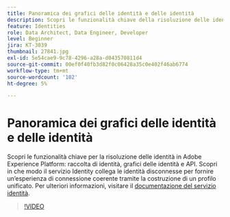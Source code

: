 ```yaml
---
title: Panoramica dei grafici delle identità e delle identità
description: Scopri le funzionalità chiave della risoluzione delle identità in Adobe Experience Platform&mdash;raccolta di identità, grafici delle identità e API. Scopri in che modo il servizio Identity collega le identità disconnesse per fornire un’esperienza di connessione coerente tramite la costruzione di un profilo unificato.
feature: Identities
role: Data Architect, Data Engineer, Developer
level: Beginner
jira: KT-3039
thumbnail: 27841.jpg
exl-id: 5e54cae9-9c78-4296-a28a-d043570811d4
source-git-commit: 00ef0f40fb3d82f0c06428a35c0e402f46ab6774
workflow-type: tm+mt
source-wordcount: '102'
ht-degree: 5%

---
```


# Panoramica dei grafici delle identità e delle identità

Scopri le funzionalità chiave per la risoluzione delle identità in Adobe Experience Platform: raccolta di identità, grafici delle identità e API. Scopri in che modo il servizio Identity collega le identità disconnesse per fornire un’esperienza di connessione coerente tramite la costruzione di un profilo unificato. Per ulteriori informazioni, visitare il [documentazione del servizio identità](https://experienceleague.adobe.com/docs/experience-platform/identity/home.html?lang=it).

>[!VIDEO](https://video.tv.adobe.com/v/27841?learn=on)

